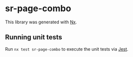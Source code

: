 # sr-page-combo

This library was generated with [Nx](https://nx.dev).

## Running unit tests

Run `nx test sr-page-combo` to execute the unit tests via [Jest](https://jestjs.io).
